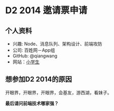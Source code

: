 # D2 2014 邀请票申请

## 个人资料

- 兴趣: Node、消息队列、架构设计、前端攻防
- 公司: 百姓网－App组
- GitHub: @qiangwang
- 网站：[小学生](http://www.smallstudent.com)

## 想参加D2 2014的原因

开眼界，开眼界，开眼界，会基友，游西湖，看妹子。

**最后请问前端技术哪家强？**

